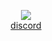 <div align="center">

<!-- [![github stats](https://github-readme-stats.vercel.app/api?username=asiankoala&theme=prussian&show_icons=true&count_private=true&hide=contribs)](https://github.com/anuraghazra/github-readme-stats)  
 -->

  
  ![](https://cdn.discordapp.com/attachments/674825944699109376/948789053183098910/20220301_023121.jpg)  
  [discord](https://discordapp.com/users/343436575046369292)  
</div>
